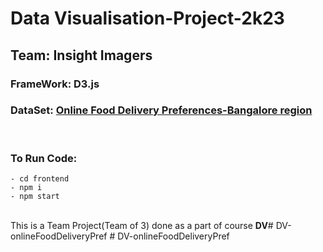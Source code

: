 # Data Visualisation-Project-2k23
## Team: Insight Imagers

### FrameWork: D3.js
### DataSet: [Online Food Delivery Preferences-Bangalore region](https://www.kaggle.com/datasets/benroshan/online-food-delivery-preferencesbangalore-region "Online Food Delivery Preferences-Bangalore region")

</br>

### To Run Code:
```
- cd frontend
- npm i
- npm start
```
</br>
This is a Team Project(Team of 3) done as a part of course <b>DV</b># DV-onlineFoodDeliveryPref
# DV-onlineFoodDeliveryPref

